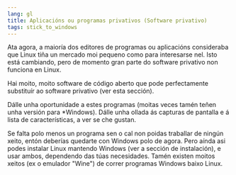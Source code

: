 ```yaml
---
lang: gl
title: Aplicacións ou programas privativos (Software privativo)
tags: stick_to_windows
---
```


Ata agora, a maioría dos editores de programas ou aplicacións consideraba que Linux tiña un mercado moi pequeno como para interesarse nel. Isto está cambiando, pero de momento gran parte do software privativo non funciona en Linux.

Hai moito, moito software de código aberto que pode perfectamente substituír ao software privativo (ver <a href="/items/warez/index_es.php"></a>esta sección).

Dálle unha oportunidade a estes programas (moitas veces tamén teñen unha versión para *Windows). Dálle unha ollada ás capturas de pantalla e á lista de características, a ver se che gustan.

Se falta polo menos un programa sen o cal non poidas traballar de ningún xeito, entón deberías quedarte con Windows polo de agora. Pero aínda asi podes instalar Linux mantendo Windows (ver a sección de instalación), e usar ambos, dependendo das túas necesidades. Tamén existen moitos xeitos (ex o emulador "Wine") de correr programas Windows baixo Linux.

